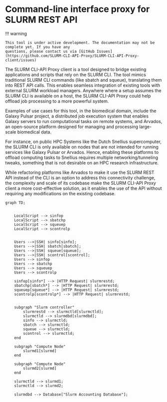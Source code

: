 # Command-line interface proxy for SLURM REST API


!!! warning 
    
    This tool is under active development. The documentation may not be complete yet. If you have any 
    questions, please contact us via [GitHub Issues](https://github.com/SLURM-CLI-API-Proxy/SLURM-CLI-API-Proxy-client/issues)


The SLURM CLI-API Proxy client is a tool designed to bridge existing applications and scripts that rely on the SLURM CLI. The tool mimics traditional SLURM CLI commands (like sbatch and squeue), translating them into REST API calls. This enables seamless integration of existing tools with external SLURM workload managers. Anywhere where a setup assumes the SLURM CLI is available on a host, the SLURM CLI-API Proxy could help offload job processing to a more powerful system.

Examples of use cases for this tool, in the biomedical domain, include the Galaxy Pulsar project, a distributed job execution system that enables Galaxy servers to run computational tasks on remote systems, and Arvados, an open-source platform designed for managing and processing large-scale biomedical data.

For instance, on public HPC Systems like the Dutch Snellius supercomputer, the SLURM CLI is only available on nodes that are not intended for running services like Galaxy Pulsar or Arvados. Hence, enabling these platforms to offload computing tasks to Snellius requires multiple networking/tunneling tweaks, something that is not desirable on an HPC research infrastructure.

While refactoring platforms like Arvados to make it use the SLURM REST API instead of the CLI is an option to address this connectivity challenge, the complexity and scale of its codebase make the SLURM CLI-API Proxy client a more cost-effective solution, as it enables the use of the API without requiring any modifications on the existing codebase.


```mermaid
graph TD;
    

    LocalScript --> sinfop
    LocalScript --> sbatchp
    LocalScript --> squeuep
    LocalScript --> scontrolp

    
    Users -->|SSH| sinfo[sinfo];
    Users -->|SSH| sbatch[sbatch];
    Users -->|SSH| squeue[squeue];
    Users -->|SSH| scontrol[scontrol];
    Users --> sinfop
    Users --> sbatchp
    Users --> squeuep
    Users --> scontrolp

    sinfop[sinfo*] --> |HTTP Request| slurmrestd;
    sbatchp[sbatch*] --> |HTTP Request| slurmrestd;
    squeuep[squeue*] --> |HTTP Request| slurmrestd;
    scontrolp[scontrolp*] --> |HTTP Request| slurmrestd;
    

    subgraph "Slurm controller"
        slurmrestd --> slurmctld[slurmctld];
        slurmctld --> slurmdbd[slurmdbd];
        sinfo --> slurmctld;
        sbatch --> slurmctld;
        squeue --> slurmctld;
        scontrol --> slurmctld;
    end
    
    subgraph "Compute Node"
        slurmd1[slurmd] 
    end
    
    subgraph "Compute Node"
        slurmd2[slurmd]
    end
    
    slurmctld --> slurmd1;
    slurmctld --> slurmd2;
    
    slurmdbd --> Database["Slurm Accounting Database"];
```
